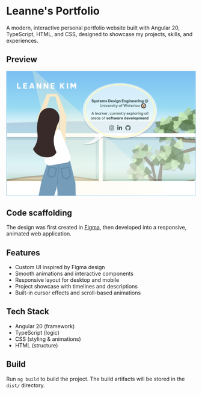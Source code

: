 # Leanne's Portfolio

A modern, interactive personal portfolio website built with Angular 20, TypeScript, HTML, and CSS, designed to showcase my projects, skills, and experiences.

## Preview

![Website Preview](public/preview.png)

## Code scaffolding

The design was first created in [Figma](https://www.figma.com/design/26rVJG7bq6akExTgGVCuXs/sooyeunleanne.github.io?node-id=0-1&p=f&t=BFKndKSUmvtoDUTE-0), then developed into a responsive, animated web application.

## Features

- Custom UI inspired by Figma design
- Smooth animations and interactive components
- Responsive layout for desktop and mobile
- Project showcase with timelines and descriptions
- Built-in cursor effects and scroll-based animations

## Tech Stack

- Angular 20 (framework)
- TypeScript (logic)
- CSS (styling & animations)
- HTML (structure)

## Build

Run `ng build` to build the project. The build artifacts will be stored in the `dist/` directory.
